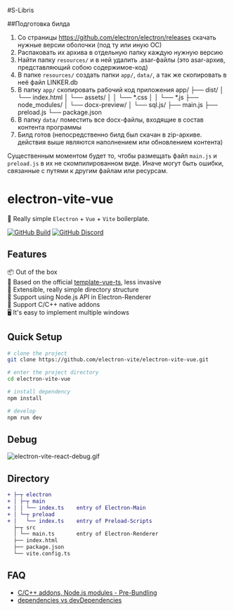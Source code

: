 #S-Libris

##Подготовка билда

1. Со страницы https://github.com/electron/electron/releases скачать нужные версии оболочки (под ту или иную ОС)
1. Распаковать их архива в отдельную папку каждую нужную версию
1. Найти папку ```resources/``` и в ней удалить .asar-файлы (это asar-архив, представляющий собою содержимое-код)
1. В папке ```resources/``` создать папки ```app/```, ```data/```, а так же скопировать в неё файл LINKER.db
1. В папку ```app/``` скопировать рабочий код приложения
   app/
   ├── dist/
   │   └── index.html
   │   └── assets/
   │     │   └── *.css
   │     │   └── *.js
   ├── node_modules/
   │   └── docx-preview/
   │   └── sql.js/
   ├── main.js
   ├── preload.js
   └── package.json
1. В папку ```data/``` поместить все docx-файлы, входящие в состав контента программы
1. Билд готов (непосредственно билд был скачан в zip-архиве. действия выше являются наполнением или обновлением контента)

Существенным моментом будет то, чтобы размещать файл ```main.js``` и ```preload.js``` в их не скомпилированном виде.
Иначе могут быть ошибки, связанные с путями к другим файлам или ресурсам.

# electron-vite-vue

🥳 Really simple `Electron` + `Vue` + `Vite` boilerplate.

<!-- [![awesome-vite](https://awesome.re/mentioned-badge.svg)](https://github.com/vitejs/awesome-vite) -->
<!-- [![Netlify Status](https://api.netlify.com/api/v1/badges/ae3863e3-1aec-4eb1-8f9f-1890af56929d/deploy-status)](https://app.netlify.com/sites/electron-vite/deploys) -->
<!-- [![GitHub license](https://img.shields.io/github/license/caoxiemeihao/electron-vite-vue)](https://github.com/electron-vite/electron-vite-vue/blob/main/LICENSE) -->
<!-- [![GitHub stars](https://img.shields.io/github/stars/caoxiemeihao/electron-vite-vue?color=fa6470)](https://github.com/electron-vite/electron-vite-vue) -->
<!-- [![GitHub forks](https://img.shields.io/github/forks/caoxiemeihao/electron-vite-vue)](https://github.com/electron-vite/electron-vite-vue) -->
[![GitHub Build](https://github.com/electron-vite/electron-vite-vue/actions/workflows/build.yml/badge.svg)](https://github.com/electron-vite/electron-vite-vue/actions/workflows/build.yml)
[![GitHub Discord](https://img.shields.io/badge/chat-discord-blue?logo=discord)](https://discord.gg/sRqjYpEAUK)

## Features

📦 Out of the box  
🎯 Based on the official [template-vue-ts](https://github.com/vitejs/vite/tree/main/packages/create-vite/template-vue-ts), less invasive  
🌱 Extensible, really simple directory structure  
💪 Support using Node.js API in Electron-Renderer  
🔩 Support C/C++ native addons  
🖥 It's easy to implement multiple windows  

## Quick Setup

```sh
# clone the project
git clone https://github.com/electron-vite/electron-vite-vue.git

# enter the project directory
cd electron-vite-vue

# install dependency
npm install

# develop
npm run dev
```

## Debug

![electron-vite-react-debug.gif](https://github.com/electron-vite/electron-vite-react/blob/main/electron-vite-react-debug.gif?raw=true)

## Directory

```diff
+ ├─┬ electron
+ │ ├─┬ main
+ │ │ └── index.ts    entry of Electron-Main
+ │ └─┬ preload
+ │   └── index.ts    entry of Preload-Scripts
  ├─┬ src
  │ └── main.ts       entry of Electron-Renderer
  ├── index.html
  ├── package.json
  └── vite.config.ts
```

<!--
## Be aware

🚨 By default, this template integrates Node.js in the Renderer process. If you don't need it, you just remove the option below. [Because it will modify the default config of Vite](https://github.com/electron-vite/vite-plugin-electron-renderer#config-presets-opinionated).

```diff
# vite.config.ts

export default {
  plugins: [
-   // Use Node.js API in the Renderer-process
-   renderer({
-     nodeIntegration: true,
-   }),
  ],
}
```
-->

## FAQ

- [C/C++ addons, Node.js modules - Pre-Bundling](https://github.com/electron-vite/vite-plugin-electron-renderer#dependency-pre-bundling)
- [dependencies vs devDependencies](https://github.com/electron-vite/vite-plugin-electron-renderer#dependencies-vs-devdependencies)
